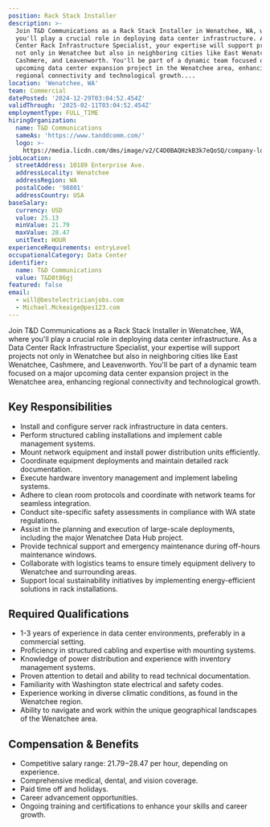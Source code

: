 ```yaml
---
position: Rack Stack Installer
description: >-
  Join T&D Communications as a Rack Stack Installer in Wenatchee, WA, where
  you'll play a crucial role in deploying data center infrastructure. As a Data
  Center Rack Infrastructure Specialist, your expertise will support projects
  not only in Wenatchee but also in neighboring cities like East Wenatchee,
  Cashmere, and Leavenworth. You'll be part of a dynamic team focused on a major
  upcoming data center expansion project in the Wenatchee area, enhancing
  regional connectivity and technological growth....
location: 'Wenatchee, WA'
team: Commercial
datePosted: '2024-12-29T03:04:52.454Z'
validThrough: '2025-02-11T03:04:52.454Z'
employmentType: FULL_TIME
hiringOrganization:
  name: T&D Communications
  sameAs: 'https://www.tanddcomm.com/'
  logo: >-
    https://media.licdn.com/dms/image/v2/C4D0BAQHzkB3k7eQoSQ/company-logo_200_200/company-logo_200_200/0/1631320385872?e=2147483647&v=beta&t=nuFy5lrwqoCuQ6_2P8hO_EwhwJlnndzcbM7ZPSfdKlM
jobLocation:
  streetAddress: 10189 Enterprise Ave.
  addressLocality: Wenatchee
  addressRegion: WA
  postalCode: '98801'
  addressCountry: USA
baseSalary:
  currency: USD
  value: 25.13
  minValue: 21.79
  maxValue: 28.47
  unitText: HOUR
experienceRequirements: entryLevel
occupationalCategory: Data Center
identifier:
  name: T&D Communications
  value: T&D8t86gj
featured: false
email:
  - will@bestelectricianjobs.com
  - Michael.Mckeaige@pes123.com
---
```




Join T&D Communications as a Rack Stack Installer in Wenatchee, WA, where you'll play a crucial role in deploying data center infrastructure. As a Data Center Rack Infrastructure Specialist, your expertise will support projects not only in Wenatchee but also in neighboring cities like East Wenatchee, Cashmere, and Leavenworth. You'll be part of a dynamic team focused on a major upcoming data center expansion project in the Wenatchee area, enhancing regional connectivity and technological growth.

## Key Responsibilities
- Install and configure server rack infrastructure in data centers.
- Perform structured cabling installations and implement cable management systems.
- Mount network equipment and install power distribution units efficiently.
- Coordinate equipment deployments and maintain detailed rack documentation.
- Execute hardware inventory management and implement labeling systems.
- Adhere to clean room protocols and coordinate with network teams for seamless integration.
- Conduct site-specific safety assessments in compliance with WA state regulations.
- Assist in the planning and execution of large-scale deployments, including the major Wenatchee Data Hub project.
- Provide technical support and emergency maintenance during off-hours maintenance windows.
- Collaborate with logistics teams to ensure timely equipment delivery to Wenatchee and surrounding areas.
- Support local sustainability initiatives by implementing energy-efficient solutions in rack installations.

## Required Qualifications
- 1-3 years of experience in data center environments, preferably in a commercial setting.
- Proficiency in structured cabling and expertise with mounting systems.
- Knowledge of power distribution and experience with inventory management systems.
- Proven attention to detail and ability to read technical documentation.
- Familiarity with Washington state electrical and safety codes.
- Experience working in diverse climatic conditions, as found in the Wenatchee region.
- Ability to navigate and work within the unique geographical landscapes of the Wenatchee area.

## Compensation & Benefits
- Competitive salary range: $21.79-$28.47 per hour, depending on experience.
- Comprehensive medical, dental, and vision coverage.
- Paid time off and holidays.
- Career advancement opportunities.
- Ongoing training and certifications to enhance your skills and career growth.

